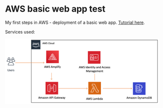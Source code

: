 # AWS basic web app test

My first steps in AWS - deployment of a basic web app. [Tutorial here](https://aws.amazon.com/es/getting-started/hands-on/build-web-app-s3-lambda-api-gateway-dynamodb/?e=gs2020&p=fullstack).

Services used:

![](./diagram.png)
